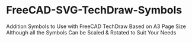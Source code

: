 # FreeCAD-SVG-TechDraw-Symbols
Addition Symbols to Use with FreeCAD TechDraw
Based on A3 Page Size Although all the Symbols Can be Scaled & Rotated to Suit Your Needs
